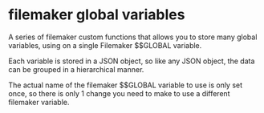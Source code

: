 # filemaker global variables

A series of filemaker custom functions that allows you to store many global variables, using on a single Filemaker $$GLOBAL variable.

Each variable is stored in a JSON object, so like any JSON object, the data can be grouped in a hierarchical manner.

The actual name of the filemaker $$GLOBAL variable to use is only set once, so there is only 1 change you need to
make to use a different filemaker variable.

